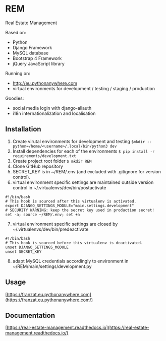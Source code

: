 # REM
Real Estate Management

Based on:
- Python
- Django Framework
- MySQL database
- Bootstrap 4 Framework
- jQuery JavaScript library

Running on:
- http://eu.pythonanywhere.com
- virtual environments for development / testing / staging / production

Goodies:
- social media login with django-allauth
- i18n internationalization and localisation

## Installation
1. Create virutal environments for development and testing `$mkdir --python=/home/<username>/.local/bin/python3 dev`
2. Install dependencies for each of the environments `$ pip install -r requirements/development.txt`
3. Create project root folder `$ mkdir REM`
4. Clone GitHub repository
5. SECRET_KEY is in ~/REM/.env (and excluded with .gitignore for version control).
6. virtual environment specific settings are maintained outside version control in ~/.virtualenvs/dev/bin/postactivate
```
#!/bin/bash
# This hook is sourced after this virtualenv is activated.
export DJANGO_SETTINGS_MODULE="main.settings.development"
# SECURITY WARNING: keep the secret key used in production secret!
set -a; source ~/REM/.env; set +a
```
7. virtual environment specific settings are closed by ~/.virtualenvs/dev/bin/predeactivate
```
#!/bin/bash
# This hook is sourced before this virtualenv is deactivated.
unset DJANGO_SETTINGS_MODULE
unset SECRET_KEY
```
8. adapt MySQL credentials accordingly to environment in ~/REM/main/settings/development.py

## Usage
[https://franzat.eu.pythonanywhere.com](https://franzat.eu.pythonanywhere.com/)

## Documentation
[https://real-estate-management.readthedocs.io](https://real-estate-management.readthedocs.io/)
